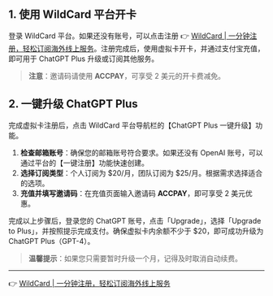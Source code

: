 ## 1. 使用 WildCard 平台开卡

登录 WildCard 平台。如果还没有账号，可以点击注册 👉 [WildCard | 一分钟注册，轻松订阅海外线上服务](https://bit.ly/bewildcard)。注册完成后，使用虚拟卡开卡，并通过支付宝充值，即可用于 ChatGPT Plus 升级或订阅其他服务。

> **注意**：邀请码请使用 **ACCPAY**，可享受 2 美元的开卡费减免。

## 2. 一键升级 ChatGPT Plus

完成虚拟卡注册后，点击 WildCard 平台导航栏的【ChatGPT Plus 一键升级】功能。

1. **检查邮箱账号**：确保您的邮箱账号符合要求。如果还没有 OpenAI 账号，可以通过平台的【一键注册】功能快速创建。
2. **选择订阅类型**：个人订阅为 $20/月，团队订阅为 $25/月。根据需求选择适合的选项。
3. **充值并填写邀请码**：在充值页面输入邀请码 **ACCPAY**，即可享受 2 美元优惠。

完成以上步骤后，登录您的 ChatGPT 账号，点击「Upgrade」，选择「Upgrade to Plus」，并按照提示完成支付。确保虚拟卡内余额不少于 $20，即可成功升级为 ChatGPT Plus（GPT-4）。

> **温馨提示**：如果您只需要暂时升级一个月，记得及时取消自动续费。

---

👉 [WildCard | 一分钟注册，轻松订阅海外线上服务](https://bit.ly/bewildcard)